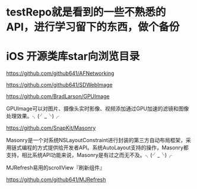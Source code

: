 # testRepo就是看到的一些不熟悉的API，进行学习留下的东西，做个备份

# iOS 开源类库star向浏览目录
https://github.com/github641/AFNetworking

https://github.com/github641/SDWebImage

https://github.com/BradLarson/GPUImage


GPUImage可以对图片、摄像头实时影像、视频添加通过GPU加速的滤镜和图像处理效果。╮(╯_╰)╭

https://github.com/SnapKit/Masonry


Masonry是一个对系统NSLayoutConstraint进行封装的第三方自动布局框架，采用链式编程的方式提供给开发者API。系统AutoLayout支持的操作，Masonry都支持，相比系统API功能来说，Masonry是有过之而无不及。╮(╯_╰)╭

MJRefresh易用的scrollView『刷新组件』

https://github.com/github641/MJRefresh
